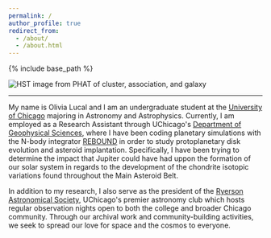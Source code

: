 ```yaml
---
permalink: /
author_profile: true
redirect_from: 
  - /about/
  - /about.html
---
```


{% include base_path %}

![HST image from PHAT of cluster, association, and galaxy](https://www.syfy.com/sites/syfy/files/2022/02/protoplanetary_disc.jpg)

---------
My name is Olivia Lucal and I am an undergraduate student at the [University of Chicago](https://www.uchicago.edu) majoring in Astronomy and Astrophysics. Currently, I am employed as a Research Assistant through UChicago's [Department of Geophysical Sciences](https://geosci.uchicago.edu), where I have been coding planetary simulations with the N-body integrator [REBOUND](https://rebound.readthedocs.io/en/latest/) in order to study protoplanetary disk evolution and asteroid implantation. Specifically, I have been trying to determine the impact that Jupiter could have had uppon the formation of our solar system in regards to the development of the chondrite isotopic variations found throughout the Main Asteroid Belt. 

In addition to my research, I also serve as the president of the [Ryerson Astronomical Society](https://ras.rso.uchicago.edu), UChicago's premier astronomy club which hosts regular observation nights open to both the college and broader Chicago community. Through our archival work and community-building activities, we seek to spread our love for space and the cosmos to everyone. 
